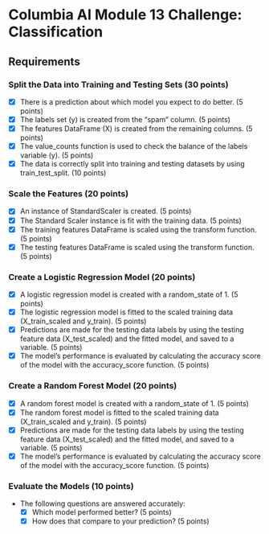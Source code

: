 # Columbia AI Module 13 Challenge: Classification

## Requirements

### Split the Data into Training and Testing Sets (30 points)
- [X] There is a prediction about which model you expect to do better. (5 points)
- [X] The labels set (y) is created from the “spam” column. (5 points)
- [X] The features DataFrame (X) is created from the remaining columns. (5 points)
- [X] The value_counts function is used to check the balance of the labels variable (y). (5 points)
- [X] The data is correctly split into training and testing datasets by using train_test_split. (10 points)

### Scale the Features (20 points)
- [X] An instance of StandardScaler is created. (5 points)
- [X] The Standard Scaler instance is fit with the training data. (5 points)
- [X] The training features DataFrame is scaled using the transform function. (5 points)
- [X] The testing features DataFrame is scaled using the transform function. (5 points)

### Create a Logistic Regression Model (20 points)
- [X] A logistic regression model is created with a random_state of 1. (5 points)
- [X] The logistic regression model is fitted to the scaled training data (X_train_scaled and y_train). (5 points)
- [X] Predictions are made for the testing data labels by using the testing feature data (X_test_scaled) and the fitted model, and saved to a variable. (5 points)
- [X] The model’s performance is evaluated by calculating the accuracy score of the model with the accuracy_score function. (5 points)

### Create a Random Forest Model (20 points)
- [X] A random forest model is created with a random_state of 1. (5 points)
- [X] The random forest model is fitted to the scaled training data (X_train_scaled and y_train). (5 points)
- [X] Predictions are made for the testing data labels by using the testing feature data (X_test_scaled) and the fitted model, and saved to a variable. (5 points)
- [X] The model’s performance is evaluated by calculating the accuracy score of the model with the accuracy_score function. (5 points)

### Evaluate the Models (10 points)
- The following questions are answered accurately:
  - [X] Which model performed better? (5 points)
  - [X] How does that compare to your prediction? (5 points)

